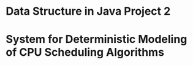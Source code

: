 # Data Structure in Java Project 2
# System for Deterministic Modeling of CPU Scheduling Algorithms
